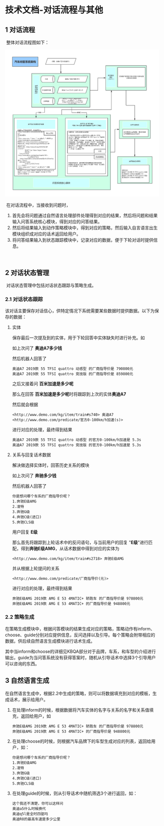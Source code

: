 # 技术文档-对话流程与其他

## 1 对话流程

​	整体对话流程图如下：

![car](../images/对话流程.jpg)

​	在对话流程中，当接收到问题时，

1. 首先会将问题通过自然语言处理部件处理得到对应的结果，然后将问题和结果输入问答系统核心模块，得到对应的问答结果。
2. 然后将结果输入到动作策略模块中，得到对应的策略，然后输入自言语言出生模块组织成对应的话术返回给用户。
3. 将问答结果输入到状态跟踪模块中，记录对应的数据，便于下轮对话时提供信息。

​	

## 2 对话状态管理

​	对话状态管理中包括对话状态跟踪与策略生成。

### 2.1 对话状态跟踪

​	该对话主要保存对话信心，供特定情况下系统需要某些数据时提供数据。以下为保存的数据：

1. 实体

   保存最后一次提及到的实体，用于下轮回答中实体缺失时进行补充。如

   如上次问了  **奥迪A7多少钱**

   然后机器人回答了 

   ```
   奥迪A7 2019款 55 TFSI quattro 动感型 的厂商指导价是 790800元
   奥迪A7 2019款 55 TFSI quattro 竞技版 的厂商指导价是 859800元
   ```

   之后又接着问 **百米加速是多少呢**

   那么在回答 **百米加速是多少呢**时将跟踪到上次的实体**奥迪A7**

   然后就会根据

   ```
   <http://www.demo.com/kg/item/train#s740> 奥迪A7
   <http://www.demo.com/predicate/官方0-100km/h加速(s)>
   ```

   进行对应的处理，最终得到结果

   ```
   奥迪A7 2019款 55 TFSI quattro 动感型 的官方0-100km/h加速是 5.3s
   奥迪A7 2019款 55 TFSI quattro 竞技版 的官方0-100km/h加速是 5.3s
   ```

2. 关系与回复话术数据

   解决做选择实体时，回答历史关系的模块

   如上次问了  **奔驰多少钱**

   然后机器人回答了

   ```
   你是想问哪个车系的厂商指导价呢？
   1.奔驰E级AMG
   2.凌特
   3.奔驰G级
   4.奔驰C级(进口)
   5.奔驰CLS级
   ```

   用户回复 **E级**

   那么首先将跟踪到上轮话术中的反问语句，与当前用户的回复 "**E级**"进行匹配，得到**奔驰E级AMG**，从话术数据中得到对应的实体为

   ```
   <http://www.demo.com/kg/item/train#s2718> 奔驰E级AMG
   ```

   并从根据上轮提问的关系

   ```
   <http://www.demo.com/predicate/厂商指导价(元)>
   ```

   进行对应的处理，最终得到结果

   ```
   奔驰E级AMG 2019款 AMG E 53 4MATIC+ 轿跑车 的厂商指导价是 978800元
   奔驰E级AMG 2019款 AMG E 53 4MATIC+ 的厂商指导价是 948800元
   ```

### 2.2 策略生成

​	在策略生成模块中，根据问答模块的结果生成对应的策略，策略动作有inform、choose、guide分别对应提供信息，反问选择以及引导。每个策略会附带相应的数据，供后续自然语言生成模块进行话术生成。

​	其中当inform和choose的详细见KBQA部分对于品牌，车系，和车型的介绍进行输出，guide为当问答系统没有获得答案时，随机从引导话术中选择3个引导用户可以咨询的东西。

## 3 自然语言生成

​	在自然语言生成中，根据2.2中生成的策略，则可以将数据填充到对应的模板，生成话术，展示给用户。

1. 在处理inform的时候，根据数据将汽车实体的名字与关系的名字和关系值填充，返回给用户，如

   ```
   奔驰E级AMG 2019款 AMG E 53 4MATIC+ 轿跑车 的厂商指导价是 978800元
   奔驰E级AMG 2019款 AMG E 53 4MATIC+ 的厂商指导价是 948800元
   ```

2. 在处理choose的时候，则根据汽车品牌下的车型生成对应的列表，返回给用户，如：

   ```
   你是想问哪个车系的厂商指导价呢？
   1.奔驰E级AMG
   2.凌特
   3.奔驰G级
   4.奔驰C级(进口)
   5.奔驰CLS级
   ```

3. 在处理guide的时候，则从引导话术中随机筛选3个进行返回，如：

   ```
   这个我还不清楚，你可以这样问
   奥迪a5什么时候换代
   奥迪q5l是全时四驱吗
   奥迪R8的最高车速是多少公里
   ```
